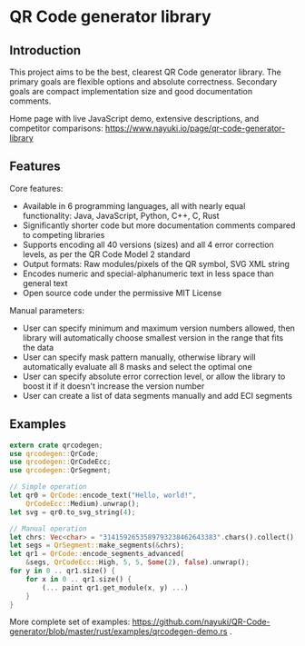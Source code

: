 QR Code generator library
=========================


Introduction
------------

This project aims to be the best, clearest QR Code generator library. The primary goals are flexible options and absolute correctness. Secondary goals are compact implementation size and good documentation comments.

Home page with live JavaScript demo, extensive descriptions, and competitor comparisons: https://www.nayuki.io/page/qr-code-generator-library


Features
--------

Core features:

* Available in 6 programming languages, all with nearly equal functionality: Java, JavaScript, Python, C++, C, Rust
* Significantly shorter code but more documentation comments compared to competing libraries
* Supports encoding all 40 versions (sizes) and all 4 error correction levels, as per the QR Code Model 2 standard
* Output formats: Raw modules/pixels of the QR symbol, SVG XML string
* Encodes numeric and special-alphanumeric text in less space than general text
* Open source code under the permissive MIT License

Manual parameters:

* User can specify minimum and maximum version numbers allowed, then library will automatically choose smallest version in the range that fits the data
* User can specify mask pattern manually, otherwise library will automatically evaluate all 8 masks and select the optimal one
* User can specify absolute error correction level, or allow the library to boost it if it doesn't increase the version number
* User can create a list of data segments manually and add ECI segments


Examples
--------

```rust
extern crate qrcodegen;
use qrcodegen::QrCode;
use qrcodegen::QrCodeEcc;
use qrcodegen::QrSegment;

// Simple operation
let qr0 = QrCode::encode_text("Hello, world!",
    QrCodeEcc::Medium).unwrap();
let svg = qr0.to_svg_string(4);

// Manual operation
let chrs: Vec<char> = "3141592653589793238462643383".chars().collect();
let segs = QrSegment::make_segments(&chrs);
let qr1 = QrCode::encode_segments_advanced(
    &segs, QrCodeEcc::High, 5, 5, Some(2), false).unwrap();
for y in 0 .. qr1.size() {
    for x in 0 .. qr1.size() {
        (... paint qr1.get_module(x, y) ...)
    }
}
```

More complete set of examples: https://github.com/nayuki/QR-Code-generator/blob/master/rust/examples/qrcodegen-demo.rs .
